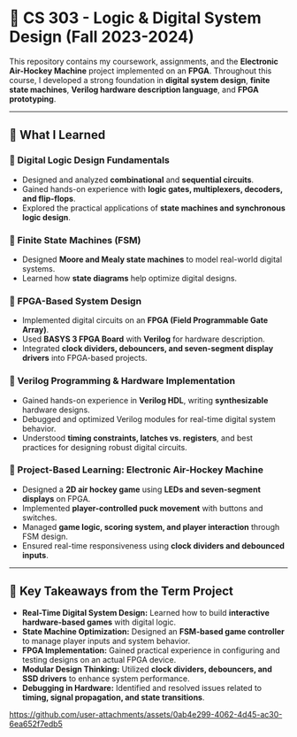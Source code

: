 # 🔌 CS 303 - Logic & Digital System Design (Fall 2023-2024)

This repository contains my coursework, assignments, and the **Electronic Air-Hockey Machine** project implemented on an **FPGA**. Throughout this course, I developed a strong foundation in **digital system design**, **finite state machines**, **Verilog hardware description language**, and **FPGA prototyping**.

---

## 📌 What I Learned

### 🔹 Digital Logic Design Fundamentals
- Designed and analyzed **combinational** and **sequential circuits**.
- Gained hands-on experience with **logic gates, multiplexers, decoders, and flip-flops**.
- Explored the practical applications of **state machines and synchronous logic design**.

### 🔹 Finite State Machines (FSM)
- Designed **Moore and Mealy state machines** to model real-world digital systems.
- Learned how **state diagrams** help optimize digital designs.

### 🔹 FPGA-Based System Design
- Implemented digital circuits on an **FPGA (Field Programmable Gate Array)**.
- Used **BASYS 3 FPGA Board** with **Verilog** for hardware description.
- Integrated **clock dividers, debouncers, and seven-segment display drivers** into FPGA-based projects.

### 🔹 Verilog Programming & Hardware Implementation
- Gained hands-on experience in **Verilog HDL**, writing **synthesizable** hardware designs.
- Debugged and optimized Verilog modules for real-time digital system behavior.
- Understood **timing constraints, latches vs. registers**, and best practices for designing robust digital circuits.

### 🔹 Project-Based Learning: **Electronic Air-Hockey Machine**
- Designed a **2D air hockey game** using **LEDs and seven-segment displays** on FPGA.
- Implemented **player-controlled puck movement** with buttons and switches.
- Managed **game logic, scoring system, and player interaction** through FSM design.
- Ensured real-time responsiveness using **clock dividers and debounced inputs**.

---

## 📌 Key Takeaways from the Term Project
- **Real-Time Digital System Design:** Learned how to build **interactive hardware-based games** with digital logic.
- **State Machine Optimization:** Designed an **FSM-based game controller** to manage player inputs and system behavior.
- **FPGA Implementation:** Gained practical experience in configuring and testing designs on an actual FPGA device.
- **Modular Design Thinking:** Utilized **clock dividers, debouncers, and SSD drivers** to enhance system performance.
- **Debugging in Hardware:** Identified and resolved issues related to **timing, signal propagation, and state transitions**.


https://github.com/user-attachments/assets/0ab4e299-4062-4d45-ac30-6ea652f7edb5

